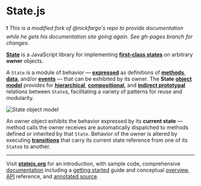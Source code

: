 # State.js

:exclamation:
*This is a modified fork of @nickfargo's repo to provide documentation while he gets his documentation site going again. See gh-pages branch for changes.*
 

**[State][0]** is a JavaScript library for implementing **[first-class states][1]** on arbitrary **owner** objects.

A `State` is a module of behavior — **[expressed][2]** as definitions of **[methods][3]**, **[data][4]**, and/or **[events][5]** — that can be exhibited by its owner. The **State** **[object model][6]** provides for **[hierarchical][7]**, **[compositional][8]**, and **[indirect prototypal][9]** relations between `State`s, facilitating a variety of patterns for reuse and modularity.

![State object model](http://rachelslurs.github.io/state/img/model-4-75pct.png)

An owner object exhibits the behavior expressed by its **current state** — method calls the owner receives are automatically dispatched to methods defined or inherited by that `State`. Behavior of the owner is altered by executing **[transitions][10]** that carry its current state reference from one of its `State`s to another.

* * *

Visit **[statejs.org][]** for an introduction, with sample code, comprehensive [documentation][] including a [getting started][] guide and conceptual [overview][], [API][] reference, and [annotated source][].






[0]: http://rachelslurs.github.io/state/
[1]: http://rachelslurs.github.io/state/docs/#concepts--states
[2]: http://rachelslurs.github.io/state/docs/#concepts--expressions
[3]: http://rachelslurs.github.io/state/docs/#concepts--methods
[4]: http://rachelslurs.github.io/state/docs/#concepts--data
[5]: http://rachelslurs.github.io/state/docs/#concepts--events
[6]: http://rachelslurs.github.io/state/docs/#concepts--object-model
[7]: http://rachelslurs.github.io/state/docs/#concepts--object-model--superstates-and-substates
[8]: http://rachelslurs.github.io/state/docs/#concepts--object-model--parastates-and-composition
[9]: http://rachelslurs.github.io/state/docs/#concepts--object-model--protostates-and-epistates
[10]: http://rachelslurs.github.io/state/docs/#concepts--transitions

[statejs.org]:       http://rachelslurs.github.io/state/
[documentation]:     http://rachelslurs.github.io/state/docs/
[getting started]:   http://rachelslurs.github.io/state/docs/#getting-started
[overview]:          http://rachelslurs.github.io/state/docs/#overview
[API]:               http://rachelslurs.github.io/state/api/
[annotated source]:  http://rachelslurs.github.io/state/source/
